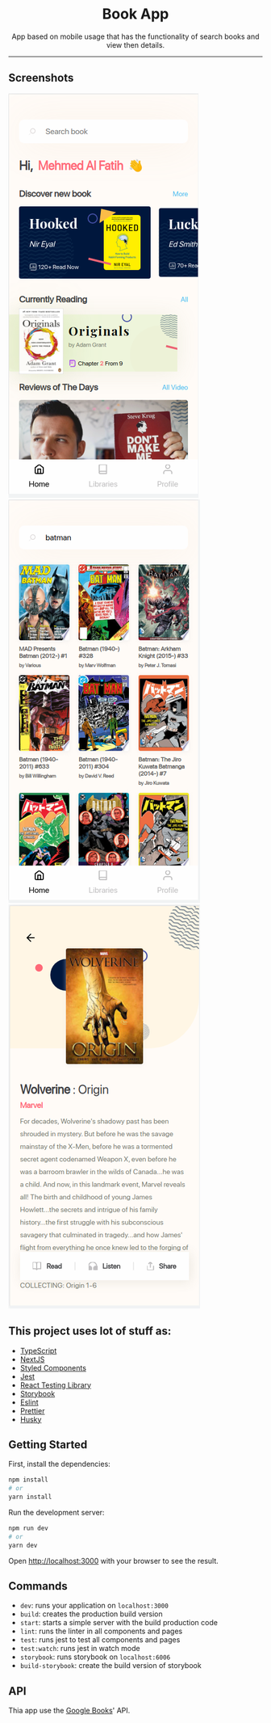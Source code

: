 <h1 align="center">
Book App
</h1>
<div align="center">
App based on mobile usage that has the functionality of search books and view then details.
</div>

---


## Screenshots

  <img alt="Home" title="Home" src="https://raw.githubusercontent.com/LucasSiqz/book-app/master/public/img/home.png"/>
  <img alt="Search" title="Search" src="https://raw.githubusercontent.com/LucasSiqz/book-app/master/public/img/search.png"/>
  <img alt="Details" title="Details" src="https://raw.githubusercontent.com/LucasSiqz/book-app/master/public/img/details.png"/>

## This project uses lot of stuff as:

- [TypeScript](https://www.typescriptlang.org/)
- [NextJS](https://nextjs.org/)
- [Styled Components](https://styled-components.com/)
- [Jest](https://jestjs.io/)
- [React Testing Library](https://testing-library.com/docs/react-testing-library/intro)
- [Storybook](https://storybook.js.org/)
- [Eslint](https://eslint.org/)
- [Prettier](https://prettier.io/)
- [Husky](https://github.com/typicode/husky)

## Getting Started
First, install the dependencies:

```bash
npm install
# or
yarn install
```

Run the development server:

```bash
npm run dev
# or
yarn dev
```

Open [http://localhost:3000](http://localhost:3000) with your browser to see the result.

## Commands

- `dev`: runs your application on `localhost:3000`
- `build`: creates the production build version
- `start`: starts a simple server with the build production code
- `lint`: runs the linter in all components and pages
- `test`: runs jest to test all components and pages
- `test:watch`: runs jest in watch mode
- `storybook`: runs storybook on `localhost:6006`
- `build-storybook`: create the build version of storybook

## API
Thia app use the [Google Books](https://developers.google.com/books/docs/v1/using)' API.
